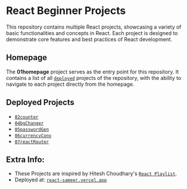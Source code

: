 # React Beginner Projects

This repository contains multiple React projects, showcasing a variety of basic functionalities and concepts in React. Each project is designed to demonstrate core features and best practices of React development.


## Homepage
The **01homepage** project serves as the entry point for this repository. It contains a list of all <a href="https://react-sameer.vercel.app" target="_blank">`deployed`</a> projects of the repository, with the ability to navigate to each project directly from the homepage.

## Deployed Projects
 - <a href="https://react-02counter.vercel.app/" target="_blank">`02counter`</a>
 - <a href="https://react-04bgchanger.vercel.app/" target="_blank">`04bgChanger`</a>
 - <a href="https://react-05passwordgen.vercel.app/" target="_blank">`05passwordGen`</a>
 - <a href="https://react-06currencyconv.vercel.app/" target="_blank">`06currencyConv`</a>
 - <a href="https://react-07reactrouter.vercel.app/" target="_blank">`07reactRouter`</a>

## Extra Info:
- These Projects are inspired by Hitesh Choudhary's <a href="https://youtube.com/playlist?list=PLu71SKxNbfoDqgPchmvIsL4hTnJIrtige&si=F69jspgE3joj1l2k" target="_blank">`React Playlist`</a>.
- Deployed at: <a href="https://react-sameer.vercel.app" target="_blank">`react-sameer.vercel.app`</a>